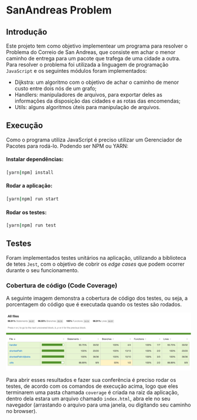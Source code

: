 # SanAndreas Problem
  
## Introdução

Este projeto tem como objetivo implementear um programa para resolver o Problema do Correio de San Andreas, que consiste em achar o menor caminho de entrega para um pacote que trafega de uma cidade a outra.
Para resolver o problema foi utilizada a linguagem de programação `JavaScript` e os seguintes módulos foram implementados:
- Dijkstra: um algoritmo com o objetivo de achar o caminho de menor custo entre dois nós de um grafo;
- Handlers: manipuladores de arquivos, para exportar deles as informações da disposição das cidades e as rotas das encomendas;
- Utils: alguns algoritmos úteis para manipulação de arquivos.
  
## Execução
Como o programa utiliza JavaScript é preciso utilizar um Gerenciador de Pacotes para rodá-lo.
Podendo ser NPM ou YARN:
  
#### Instalar dependências:
```bash
[yarn|npm] install
```
  
#### Rodar a aplicação:
```bash
[yarn|npm] run start
```
  
#### Rodar os testes:
```bash
[yarn|npm] run test
```
  
## Testes
Foram implementados testes unitários na aplicação, utilizando a biblioteca de tetes `Jest`, com o objetivo de cobrir os _edge cases_ que podem ocorrer durante o seu funcionamento.

### Cobertura de código (Code Coverage)
A seguinte imagem demonstra a cobertura de código dos testes, ou seja, a porcentagem do código que é executada quando os testes são rodados.
  
![Cobertura do código pelos testes](docs/img/code-coverage.png)
  
Para abrir esses resultados e fazer sua conferência é preciso rodar os testes, de acordo com os comandos de execução acima, logo que eles terminarem uma pasta chamada `coverage` é criada na raiz da aplicação, dentro dela estara um arquivo chamado `index.html`, abra ele no seu navegador (arrastando o arquivo para uma janela, ou digitando seu caminho no browser).
  